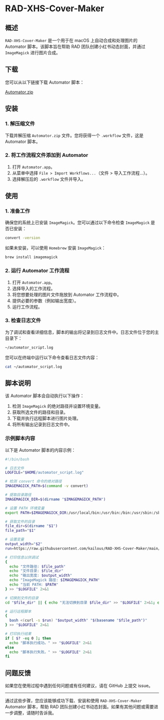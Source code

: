 
# RAD-XHS-Cover-Maker

## 概述

`RAD-XHS-Cover-Maker` 是一个用于在 macOS 上自动合成和处理图片的 Automator 脚本。该脚本旨在帮助 RAD 团队创建小红书动态封面，并通过 `ImageMagick` 进行图片合成。

## 下载

您可以从以下链接下载 Automator 脚本：

[Automator.zip](https://raw.githubusercontent.com/kailous/RAD-XHS-Cover-Maker/main/Automator.zip)

## 安装

### 1. 解压缩文件

下载并解压缩 `Automator.zip` 文件。您将获得一个 `.workflow` 文件，这是 Automator 脚本。

### 2. 将工作流程文件添加到 Automator

1. 打开 `Automator.app`。
2. 从菜单中选择 `File > Import Workflows...`（文件 > 导入工作流程...）。
3. 选择解压后的 `.workflow` 文件并导入。

## 使用

### 1. 准备工作

确保您的系统上已安装 `ImageMagick`。您可以通过以下命令检查 `ImageMagick` 是否已安装：

```sh
convert -version
```

如果未安装，可以使用 `Homebrew` 安装 `ImageMagick`：

```sh
brew install imagemagick
```

### 2. 运行 Automator 工作流程

1. 打开 `Automator.app`。
2. 选择导入的工作流程。
3. 将您想要处理的图片文件拖放到 Automator 工作流程中。
4. 提供必要的参数（例如输出宽度）。
5. 运行工作流程。

### 3. 检查日志文件

为了调试和查看详细信息，脚本的输出将记录到日志文件中。日志文件位于您的主目录下：

```sh
~/automator_script.log
```

您可以在终端中运行以下命令查看日志文件内容：

```sh
cat ~/automator_script.log
```

## 脚本说明

该 Automator 脚本会自动执行以下操作：

1. 检测 `ImageMagick` 的绝对路径并设置环境变量。
2. 获取所选文件的路径和目录。
3. 下载并执行远程脚本进行图片处理。
4. 将所有输出记录到日志文件中。

### 示例脚本内容

以下是 Automator 脚本的内容示例：

```sh
#!/bin/bash

# 日志文件
LOGFILE="$HOME/automator_script.log"

# 检测 convert 命令的绝对路径
IMAGEMAGICK_PATH=$(command -v convert)

# 提取目录路径
IMAGEMAGICK_DIR=$(dirname "$IMAGEMAGICK_PATH")

# 设置 PATH 环境变量
export PATH=$IMAGEMAGICK_DIR:/usr/local/bin:/usr/bin:/bin:/usr/sbin:/sbin:/opt/homebrew/bin

# 获取文件的目录
file_dir=$(dirname "$1")
file_path="$1"

# 设置变量
output_width="$2"
run=https://raw.githubusercontent.com/kailous/RAD-XHS-Cover-Maker/main/run.sh

# 打印信息以供调试
{
  echo "文件路径: $file_path"
  echo "文件目录: $file_dir"
  echo "输出宽度: $output_width"
  echo "ImageMagick 路径: $IMAGEMAGICK_PATH"
  echo "当前 PATH: $PATH"
} >> "$LOGFILE" 2>&1

# 切换到文件的目录
cd "$file_dir" || { echo "无法切换到目录 $file_dir" >> "$LOGFILE" 2>&1; exit 1; }

# 运行远程脚本
{
  bash <(curl -s $run) "$output_width" "$(basename "$file_path")"
} >> "$LOGFILE" 2>&1

# 打印执行结果
if [ $? -eq 0 ]; then
  echo "脚本执行成功。" >> "$LOGFILE" 2>&1
else
  echo "脚本执行失败。" >> "$LOGFILE" 2>&1
fi
```

## 问题反馈

如果您在使用过程中遇到任何问题或有任何建议，请在 GitHub 上提交 issue。

---

通过这些步骤，您应该能够成功下载、安装和使用 `RAD-XHS-Cover-Maker` Automator 脚本，帮助 RAD 团队创建小红书动态封面。如果有其他问题或需要进一步调整，请随时告诉我。
